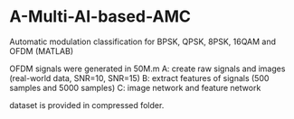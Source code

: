 # A-Multi-AI-based-AMC
Automatic modulation classification for BPSK, QPSK, 8PSK, 16QAM and OFDM (MATLAB)

OFDM signals were generated in 50M.m
A: create raw signals and images (real-world data, SNR=10, SNR=15)
B: extract features of signals (500 samples and 5000 samples)
C: image network and feature network

dataset is provided in compressed folder.
